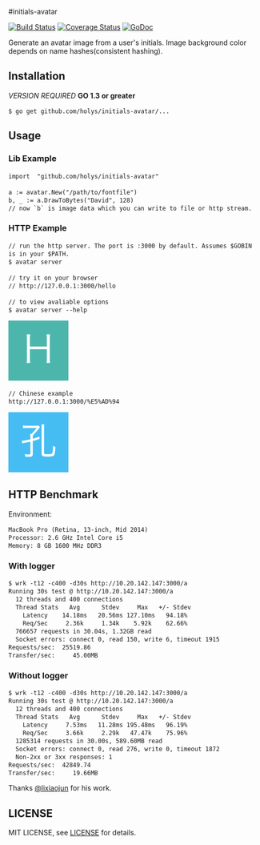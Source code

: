 #initials-avatar

[![Build Status](https://travis-ci.org/holys/initials-avatar.svg?branch=master)](https://travis-ci.org/holys/initials-avatar)
[![Coverage Status](https://coveralls.io/repos/holys/initials-avatar/badge.svg?branch=master&service=github)](https://coveralls.io/github/holys/initials-avatar?branch=master)
[![GoDoc](https://godoc.org/github.com/holys/initials-avatar/avatar?status.svg)](https://godoc.org/github.com/holys/initials-avatar/avatar)


Generate an avatar image from a user's initials. Image background color depends on  name hashes(consistent hashing).


## Installation

*VERSION REQUIRED* **GO 1.3 or greater**

```
$ go get github.com/holys/initials-avatar/...
```


## Usage
### Lib Example 

```
import  "github.com/holys/initials-avatar"

a := avatar.New("/path/to/fontfile")
b, _ := a.DrawToBytes("David", 128)
// now `b` is image data which you can write to file or http stream.
```


### HTTP Example
```
// run the http server. The port is :3000 by default. Assumes $GOBIN is in your $PATH.
$ avatar server

// try it on your browser
// http://127.0.0.1:3000/hello 

// to view avaliable options
$ avatar server --help

```

![](./resource/images/hello.png)

```
// Chinese example
http://127.0.0.1:3000/%E5%AD%94
```

![](./resource/images/kong.png)

## HTTP Benchmark

Environment:

```
MacBook Pro (Retina, 13-inch, Mid 2014)
Processor: 2.6 GHz Intel Core i5
Memory: 8 GB 1600 MHz DDR3
```


### With logger

```
$ wrk -t12 -c400 -d30s http://10.20.142.147:3000/a
Running 30s test @ http://10.20.142.147:3000/a
  12 threads and 400 connections
  Thread Stats   Avg      Stdev     Max   +/- Stdev
    Latency    14.18ms   20.56ms 127.10ms   94.18%
    Req/Sec     2.36k     1.34k    5.92k    62.66%
  766657 requests in 30.04s, 1.32GB read
  Socket errors: connect 0, read 150, write 6, timeout 1915
Requests/sec:  25519.86
Transfer/sec:     45.00MB
```


### Without logger

```
$ wrk -t12 -c400 -d30s http://10.20.142.147:3000/a
Running 30s test @ http://10.20.142.147:3000/a
  12 threads and 400 connections
  Thread Stats   Avg      Stdev     Max   +/- Stdev
    Latency     7.53ms   11.28ms 195.48ms   96.19%
    Req/Sec     3.66k     2.29k   47.47k    75.96%
  1285314 requests in 30.00s, 589.60MB read
  Socket errors: connect 0, read 276, write 0, timeout 1872
  Non-2xx or 3xx responses: 1
Requests/sec:  42849.74
Transfer/sec:     19.66MB

```

Thanks [@lixiaojun](https://github.com/lixiaojun) for his work.


## LICENSE 
MIT LICENSE, see [LICENSE](./LICENSE) for details.

